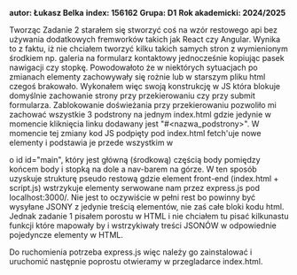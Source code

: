 **autor: Łukasz Belka**
**index: 156162**
**Grupa: D1**
**Rok akademicki: 2024/2025**


Tworząc Zadanie 2 starałem się stworzyć coś na wzór restowego api bez używania dodatkowych fremworków takich jak React czy Angular. Wynika to z faktu, iż nie
chciałem tworzyć kilku takich samych stron z wymienionym środkiem np. galeria na formularz kontaktowy jednocześnie kopiując pasek nawigacji czy stopkę.
Powodowałoto że w niektórych sytuacjach po zmianach elementy zachowywały się rożnie lub w starszym pliku html czegoś brakowało. Wykonałem więc swoją konstrukcję
w JS która blokuje domyślnie zachowanie strony przy przekierowaniu czy przy submit formularza. Zablokowanie doświeżania przy przekierowaniu pozwoliło mi zachować
wszystkie 3 podstrony na jednym index.html gdzie jedynie w momencie kliknięcia linku dodawany jest "#<nazwa_podstrony>". W momencie tej zmiany kod JS podpięty
pod index.html fetch'uje nowe elementy i podstawia je przede wszystkim w <div> o id id="main", który jest główną (środkową) częścią body pomiędzy końcem body i
stopką na dole a nav-barem na górze. W ten sposób uzyskuje strukturę pseudo restową gdzie element front-end (index.html + script.js) wstrzykuje elementy
serwowane nam przez express.js pod localhost:3000/<endpoint>. Nie jest to oczywiście w pełni rest bo powinny być wysyłane JSONY z jedynie treścią elementów, nie
zaś całe bloki kodu html. Jednak zadanie 1 pisałem porostu w HTML i nie chciałem tu pisać kilkunastu funkcji które mapowały by i wstrzykiwały treści JSONÓW w
odpowiednie pojedyncze elementy w HTML.

Do ruchomienia potrzeba express.js więc należy go zainstalować i uruchomić następnie poprostu otwieramy w przegladarce index.html.